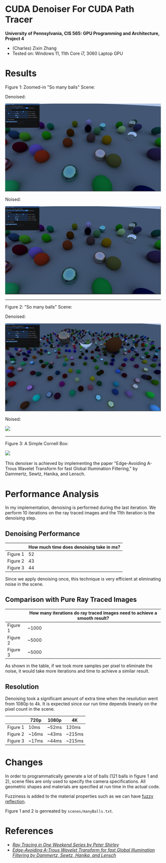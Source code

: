 CUDA Denoiser For CUDA Path Tracer
==================================

**University of Pennsylvania, CIS 565: GPU Programming and Architecture, Project 4**

* (Charles) Zixin Zhang
* Tested on: Windows 11, 11th Core i7, 3060 Laptop GPU

# Results

Figure 1: Zoomed-in "So many balls" Scene: 

Denoised: 

![](Denoised.png)

Noised: 

![](Noised.png)

---

Figure 2: "So many balls" Scene:

Denoised: 

![](Denoised2.png)

Noised: 

![](Noised2.png)


---

Figure 3: A Simple Cornell Box:  

![](comp.png)


This denoiser is achieved by implementing the paper "Edge-Avoiding A-Trous Wavelet Transform for fast Global Illumination Filtering," by Dammertz, Sewtz, Hanika, and Lensch. 

# Performance Analysis

 In my implementation, denoising is performed during the last iteration. We perform 10 iterations on the ray traced images and the 11th iteration is the denoising step. 

## Denoising Performance

|             | How much time does denoising take in ms? |
| ----------- | ----------- |
| Figure 1      | 52       |
| Figure 2   | 43        |
| Figure 3   | 44        |

Since we apply denoising once, this technique is very efficient at eliminating noise in the scene. 


## Comparison with Pure Ray Traced Images

|             | How many iterations do ray traced images need to achieve a smooth result? |
| ----------- | ----------- |
| Figure 1      | ~1000     | 
| Figure 2   | ~5000        | 
| Figure 3   | ~5000        | 

As shown in the table, if we took more samples per pixel to eliminate the noise, it would take more iterations and time to achieve a similar result. 

## Resolution

Denoising took a significant amount of extra time when the resolution went from 1080p to 4k. It is expected since our run time depends linearly on the pixel count in the scene. 

|             | 720p | 1080p | 4K |
| ----------- | ----------- | ----------- | ----------- |
| Figure 1      | 10ms  |             ~52ms         |  120ms     |
| Figure 2   |   ~16ms   |        ~43ms        |~215ms|
| Figure 3   |  ~17ms    |        ~44ms        |~215ms|


# Changes 

In order to programmatically generate a lot of balls (121 balls in figure 1 and 2), scene files are only used to specify the camera specifications. All geometric shapes and materials are specified at run time in the actual code. 

Fuzziness is added to the material properties such as we can have [fuzzy reflection](https://raytracing.github.io/books/RayTracingInOneWeekend.html#metal/fuzzyreflection). 

Figure 1 and 2 is genreated by `scenes/manyBalls.txt`. 

# References

- [_Ray Tracing in One Weekend Series by Peter Shirley_](https://raytracing.github.io/books/RayTracingInOneWeekend.html)
- [_Edge-Avoiding A-Trous Wavelet Transform for fast Global Illumination Filtering by Dammertz, Sewtz, Hanika, and Lensch_](https://jo.dreggn.org/home/2010_atrous.pdf)

